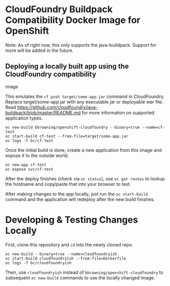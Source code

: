 # CloudFoundry Buildpack Compatibility Docker Image for OpenShift

Note: As of right now, this only supports the java-buildpack. Support
for more will be added in the future.

## Deploying a locally built app using the CloudFoundry compatibility
   image

This emulates the `cf push target/some-app.jar` command in
CloudFoundry. Replace target/some-app.jar with any executable jar or
deployable war file. Read
https://github.com/cloudfoundry/java-buildpack/blob/master/README.md
for more information on supported application types.

    oc new-build bbrowning/openshift-cloudfoundry --binary=true --name=cf-test
    oc start-build cf-test --from-file=target/some-app.jar
    oc logs -f bc/cf-test

Once the initial build is done, create a new application from this
image and expose it to the outside world.

    oc new-app cf-test
    oc expose svc/cf-test

After the deploy finishes (check via `oc status`), use `oc get routes`
to lookup the hostname and copy/paste that into your browser to test.

After making changes to the app locally, just run the `oc start-build`
command and the application will redeploy after the new build
finishes.


# Developing & Testing Changes Locally

First, clone this repository and `cd` into the newly cloned repo.

    oc new-build --binary=true --name=cloudfoundryish
    oc start-build cloudfoundryish --from-file=Dockerfile
    oc logs -f bc/cloudfoundryish

Then, use `cloudfoundryish` instead of
`bbrowning/openshift-cloudfoundry` to subsequent `oc new-build`
commands to use the locally changed image.
